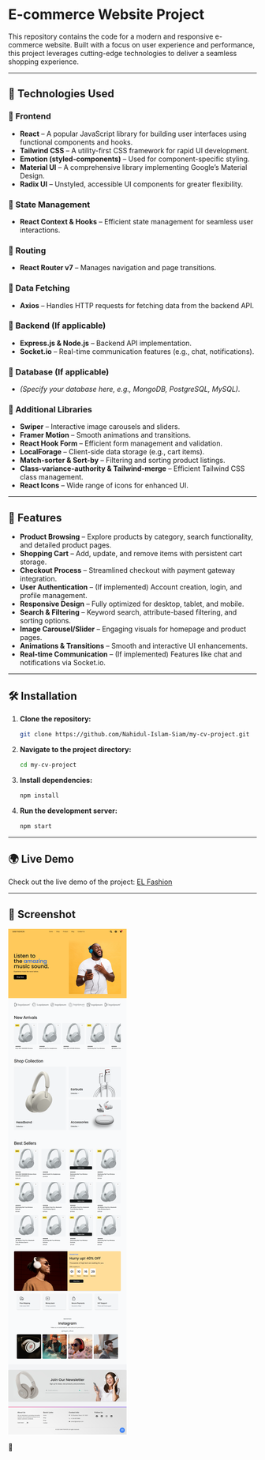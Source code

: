 # E-commerce Website Project

This repository contains the code for a modern and responsive e-commerce website. Built with a focus on user experience and performance, this project leverages cutting-edge technologies to deliver a seamless shopping experience.

---

## 🚀 Technologies Used

### 📌 Frontend
- **React** – A popular JavaScript library for building user interfaces using functional components and hooks.
- **Tailwind CSS** – A utility-first CSS framework for rapid UI development.
- **Emotion (styled-components)** – Used for component-specific styling.
- **Material UI** – A comprehensive library implementing Google’s Material Design.
- **Radix UI** – Unstyled, accessible UI components for greater flexibility.

### 📌 State Management
- **React Context & Hooks** – Efficient state management for seamless user interactions.

### 📌 Routing
- **React Router v7** – Manages navigation and page transitions.

### 📌 Data Fetching
- **Axios** – Handles HTTP requests for fetching data from the backend API.

### 📌 Backend (If applicable)
- **Express.js & Node.js** – Backend API implementation.
- **Socket.io** – Real-time communication features (e.g., chat, notifications).

### 📌 Database (If applicable)
- *(Specify your database here, e.g., MongoDB, PostgreSQL, MySQL).*

### 📌 Additional Libraries
- **Swiper** – Interactive image carousels and sliders.
- **Framer Motion** – Smooth animations and transitions.
- **React Hook Form** – Efficient form management and validation.
- **LocalForage** – Client-side data storage (e.g., cart items).
- **Match-sorter & Sort-by** – Filtering and sorting product listings.
- **Class-variance-authority & Tailwind-merge** – Efficient Tailwind CSS class management.
- **React Icons** – Wide range of icons for enhanced UI.

---

## 🎯 Features

- **Product Browsing** – Explore products by category, search functionality, and detailed product pages.
- **Shopping Cart** – Add, update, and remove items with persistent cart storage.
- **Checkout Process** – Streamlined checkout with payment gateway integration.
- **User Authentication** – (If implemented) Account creation, login, and profile management.
- **Responsive Design** – Fully optimized for desktop, tablet, and mobile.
- **Search & Filtering** – Keyword search, attribute-based filtering, and sorting options.
- **Image Carousel/Slider** – Engaging visuals for homepage and product pages.
- **Animations & Transitions** – Smooth and interactive UI enhancements.
- **Real-time Communication** – (If implemented) Features like chat and notifications via Socket.io.

---

## 🛠 Installation

1. **Clone the repository:**
   ```bash
   git clone https://github.com/Nahidul-Islam-Siam/my-cv-project.git
   ```

2. **Navigate to the project directory:**
   ```bash
   cd my-cv-project
   ```

3. **Install dependencies:**
   ```bash
   npm install
   ```

4. **Run the development server:**
   ```bash
   npm start
   ```

---

## 🌍 Live Demo

Check out the live demo of the project: [EL Fashion](https://el-fashion.vercel.app/)

---

## 📸 Screenshot

![Project Screenshot](/public/screencapture-el-fashion-vercel-app-2025-01-30-13_43_24.png)  


🚀

